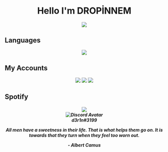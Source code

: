 <h1 align="center"> Hello I'm DROPİNNEM</h1>

<div align="center">
<a href="https://discord.com/users/772518221302464544"><img src="https://lanyard-profile-readme.vercel.app/api/772518221302464544" /></a>
</div>

## Languages
<div align="center">
<img src="https://img.shields.io/badge/javascript%20-%23323330.svg?&style=for-the-badge&logo=javascript&logoColor=%23F7DF1E"/> 
</div>

## My Accounts
<p align="center">
   <a href="https://discord.com/users/772518221302464544" target"blank_"><img src="https://img.shields.io/badge/discord%20-111111.svg?&style=for-the-badge&logo=discord&logoColor=white"></a>
   <a href="https://instagram.com/06muraatt06" target"blank_"><img src="https://img.shields.io/badge/INSTAGRAM%20-111111.svg?&style=for-the-badge&logo=instagram&logoColor=white"></a>
   <a href="https://github.com/dropinnemm" target"blank_"><img src="https://img.shields.io/badge/GitHub%20-111111.svg?&style=for-the-badge&logo=github&logoColor=white"></a>

## Spotify
   <h5 align="center"</h5>
<div align="center"><a href="https://spotify-github-profile.vercel.app/api/view?uid=derin9999&redirect=true"><img src="https://spotify-github-profile.vercel.app/api/view?uid=derin9999&cover_image=true&theme=default"/></a></div>


<div id="profile_card"><span id="offline"></span><!----><div id="avatar"><img src="https://cdn.discordapp.com/avatars/704758931343278162/014e6bbf8379665fd87aa060620c6bda.png?size=512" alt="Discord Avatar"></div><div id="name"><span id="name__text">d3r1n<span id="name__tag">#3199</span></span></div><span id="spacer"></span><div id="presence"><p id="content">All men have a sweetness in their life. That is what helps them go on. It is towards that they turn when they feel too worn out.</p><p id="author">- Albert Camus</p></div><div id="links"><a href="https://github.com/d3r1n" target="_blank"><i class="fab fa-github" id="github" aria-hidden="true"></i></a><a href="https://open.spotify.com/user/derin9999" target="_blank"><i class="fab fa-spotify" id="spotifyIcon" aria-hidden="true"></i></a><a href="https://discord.com/users/704758931343278162" target="_blank"><i class="fab fa-discord" id="discord" aria-hidden="true"></i></a></div></div>

